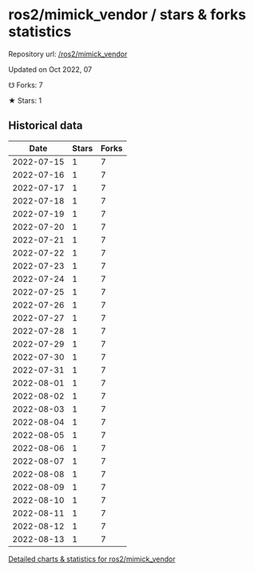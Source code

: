 # ros2/mimick_vendor / stars & forks statistics

Repository url: [/ros2/mimick_vendor](https://github.com/ros2/mimick_vendor)

Updated on Oct 2022, 07

☋ Forks: 7

★ Stars: 1

## Historical data
| Date | Stars | Forks |
|------|-------|-------|
| 2022-07-15 | 1 | 7 | 
| 2022-07-16 | 1 | 7 | 
| 2022-07-17 | 1 | 7 | 
| 2022-07-18 | 1 | 7 | 
| 2022-07-19 | 1 | 7 | 
| 2022-07-20 | 1 | 7 | 
| 2022-07-21 | 1 | 7 | 
| 2022-07-22 | 1 | 7 | 
| 2022-07-23 | 1 | 7 | 
| 2022-07-24 | 1 | 7 | 
| 2022-07-25 | 1 | 7 | 
| 2022-07-26 | 1 | 7 | 
| 2022-07-27 | 1 | 7 | 
| 2022-07-28 | 1 | 7 | 
| 2022-07-29 | 1 | 7 | 
| 2022-07-30 | 1 | 7 | 
| 2022-07-31 | 1 | 7 | 
| 2022-08-01 | 1 | 7 | 
| 2022-08-02 | 1 | 7 | 
| 2022-08-03 | 1 | 7 | 
| 2022-08-04 | 1 | 7 | 
| 2022-08-05 | 1 | 7 | 
| 2022-08-06 | 1 | 7 | 
| 2022-08-07 | 1 | 7 | 
| 2022-08-08 | 1 | 7 | 
| 2022-08-09 | 1 | 7 | 
| 2022-08-10 | 1 | 7 | 
| 2022-08-11 | 1 | 7 | 
| 2022-08-12 | 1 | 7 | 
| 2022-08-13 | 1 | 7 | 


[Detailed charts & statistics for ros2/mimick_vendor](https://reviewgithub.com/rep/ros2/mimick_vendor)

